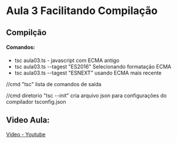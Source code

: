 <h1>Aula 3 Facilitando Compilação</h1>

## Compilção

#### Comandos:
- tsc aula03.ts - javascript com ECMA antigo
- tsc aula03.ts --tagest "ES2016" Selecionando formatação ECMA
- tsc aula03.ts --tagest "ESNEXT" usando ECMA mais recente

//cmd "tsc" lista de comandos de saída

//cmd diretorio "tsc --init" cria arquivo json para configurações do compilador tsconfig.json

## Video Aula:
<a href="https://www.youtube.com/watch?v=TVoRh2bKWME&list=PLx4x_zx8csUhtPMrkiGvFJVE5LX8Qat5s&index=3&pp=iAQB">Video - Youtube</a>